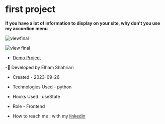 # first project

**If you have a lot of information to display on your site, why don't you use my accordion menu**

![viewfinal](https://user-images.githubusercontent.com/109727844/204102879-086fee63-9bda-43b2-a1aa-49879c3f2d39.jpg)

![view final](https://user-images.githubusercontent.com/109727844/204102930-fac80657-4d16-4816-b476-a88e984abefe.jpg)

- [Demo Project](https://ELHAMsh1988.github.io/Accordion-Menu-By-react/)

-🦋 Developed by Elham Shahriari

- Created - 2023-09-26

- Technologies Used - python

- Hooks Used : useState 

- Role - Frontend

- How to reach me : with my [linkedin](https://www.linkedin.com/in/elham-shahriari-96b9477b/)
